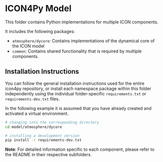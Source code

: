 # ICON4Py Model

This folder contains Python implementations for multiple ICON components.

It includes the following packages:

- `atmosphere/dycore`: Contains implementations of the dynamical core of the ICON model
- `common`: Contains shared functionality that is required by multiple components.

## Installation Instructions

You can follow the general installation instructions used for the entire icon4py repository, or install each namespace package within this folder independently using the individual folder-specific `requirements.txt` or `requirements-dev.txt` files.

In the following example it is assumed that you have already created and activated a virtual environment.

```bash
# changing into the corresponding directory
cd model/atmosphere/dycore

# installing a development version
pip install -r requirements-dev.txt
```

**Note**: For detailed information specific to each component, please refer to the README in their respective subfolders.
